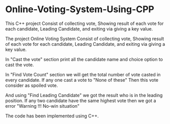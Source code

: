 
# Online-Voting-System-Using-CPP
This C++ project Consist of collecting vote, Showing result of each vote for each candidate, Leading Candidate, and exiting via giving a key value.

The project Online Voting System Consist of collecting vote, Showing result of each vote for each candidate, Leading Candidate, and exiting via giving a key value.

In "Cast the vote" section print all the candidate name and choice option to cast the vote.

In "Find Vote Count" section we will get the total number of vote casted in every candidate. If any one cast a vote to "None of these" Then this vote consider as spoiled vote.

And using "Find Leading Candidate" we got the result who is in the leading position. If any two candidate have the same highest vote then we got a error "Warning !!! No-win situation"

The code has been implemented using C++.

